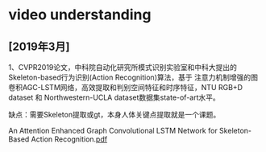 # video understanding

## [2019年3月]

1、CVPR2019论文，中科院自动化研究所模式识别实验室和中科大提出的Skeleton-based行为识别(Action Recognition)算法，基于
注意力机制增强的图卷积AGC-LSTM网络，高效提取和判别空间特征和时序特征，NTU RGB+D dataset 和 
Northwestern-UCLA dataset数据集state-of-art水平。

缺点：需要Skeleton提取或gt，本身人体关键点提取就是一个课题。

An Attention Enhanced Graph Convolutional LSTM Network for Skeleton-Based Action Recognition.[pdf](https://arxiv.org/pdf/1902.09130.pdf)


